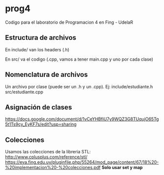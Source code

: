 # prog4
Codigo para el laboratorio de Programacion 4 en Fing - UdelaR

## Estructura de archivos

En include/ van los headers (.h)

En src/ va el codigo (.cpp, vamos a tener main.cpp y uno por cada clase)

## Nomenclatura de archivos 

Un archivo por clase (puede ser un .h y un .cpp). Ej: include/estudiante.h src/estudiante.cpp

## Asignación de clases
https://docs.google.com/document/d/1vCeYHBfiU7y9WQZ3G8TUqujO65Tg5t1Ts9cy_EyKF7s/edit?usp=sharing

## Colecciones
Usamos las colecciones de la libreria STL: http://www.cplusplus.com/reference/stl/
https://eva.fing.edu.uy/pluginfile.php/55264/mod_page/content/67/18%20-%20implementacion%20-%20colecciones.pdf
**Solo usar set y map**
